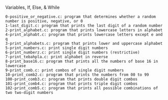 Variables, If, Else, & While

    0-positive_or_negative.c: program that determines whether a random number is positive, negative, or 0
    1-last_digit.c: program that prints the last digit of a random number
    2-print_alphabet.c: program that prints lowercase letters in alphabet
    4-print_alphabt.c: program that prints lowercase letters except e and q
    3-print_alphabets.c: program that prints lower and uppercase alphabet
    5-print_numbers.c: print single digit numbers
    6-print_numberz.c: print single digit numbers (restrictive)
    7-print_tebahpla.c: print alphabet in reverse
    8-print_base16.c: program that prints all the numbers of base 16 in lowercase
    9-print_comb.c: print combos of single digit numbers
    10-print_comb2.c: program that prints the numbers from 00 to 99
    100-print_comb3.c: program that prints double digit combos
    101-print_comb4.c: program that prints triple digit combos
    102-print_comb5.c: program that prints all possible combinations of two two-digit numbers
